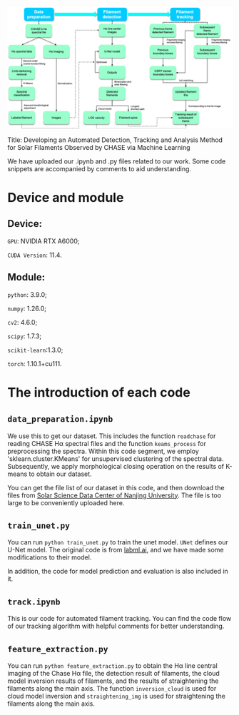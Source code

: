 ![flowchat](./figures/fig1.png)

Title: Developing an Automated Detection, Tracking and Analysis Method for Solar Filaments Observed by CHASE via Machine Learning

We have uploaded our .ipynb and .py files related to our work. Some code snippets are accompanied by comments to aid understanding.

# Device and module 

## Device:
`GPU`: NVIDIA RTX A6000;

`CUDA Version`: 11.4.

## Module:
`python`: 3.9.0;

`numpy`: 1.26.0;

`cv2`: 4.6.0;

`scipy`: 1.7.3;

`scikit-learn`:1.3.0;

`torch`: 1.10.1+cu111.

# The introduction of each code

## `data_preparation.ipynb`
We use this to get our dataset. This includes the function `readchase` for reading CHASE Hα spectral files and the function `keams_process` for preprocessing the spectra. Within this code segment, we employ 'sklearn.cluster.KMeans' for unsupervised clustering of the spectral data. Subsequently, we apply morphological closing operation on the results of K-means to obtain our dataset.

You can get the file list of our dataset in this code, and then download the files from [Solar Science Data Center of Nanjing University](https://ssdc.nju.edu.cn/NdchaseSatellite). The file is too large to be conveniently uploaded here.

## `train_unet.py`
You can run `python train_unet.py` to train the unet model. `UNet` defines our U-Net model. The original code is from [labml.ai](https://nn.labml.ai/unet/index.html), and we have made some modifications to their model. 

In addition, the code for model prediction and evaluation is also included in it.

## `track.ipynb`
This is our code for automated filament tracking. You can find the code flow of our tracking algorithm with helpful comments for better understanding.

## `feature_extraction.py`
You can run `python feature_extraction.py` to obtain the Hα line central imaging of the Chase Hα file, the detection result of filaments, the cloud model inversion results of filaments, and the results of straightening the filaments along the main axis. The function `inversion_cloud` is used for cloud model inversion and `straightening_img` is used for straightening the filaments along the main axis.

